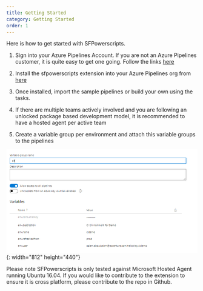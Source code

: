 ```yaml
---
title: Getting Started
category: Getting Started
order: 1
---
```


Here is how to get started with SFPowerscripts.

1. Sign into your Azure Pipelines Account. If you are not an Azure Pipelines customer, it is quite easy to get one going. Follow the links [here](https://azure.microsoft.com/en-au/services/devops/)

2. Install  the sfpowerscripts extension into your Azure Pipelines org from [here](https://marketplace.visualstudio.com/items?itemName=AzlamSalam.sfpowerscripts)

3. Once installed, import the sample pipelines or build your own using the tasks.

4. If there are multiple teams actively involved and you are following an unlocked package based development model, it is recommended to have a hosted agent per active team

5. Create a variable group per environment and attach this variable groups to the pipelines

![](/images/variable_group_for_envs.png){: width="812" height="440"}


Please note SFPowerscripts is only tested against Microsoft Hosted Agent running Ubuntu 16.04. If you would like to contribute to the extension to ensure it is cross platform, please contribute to the repo in Github.